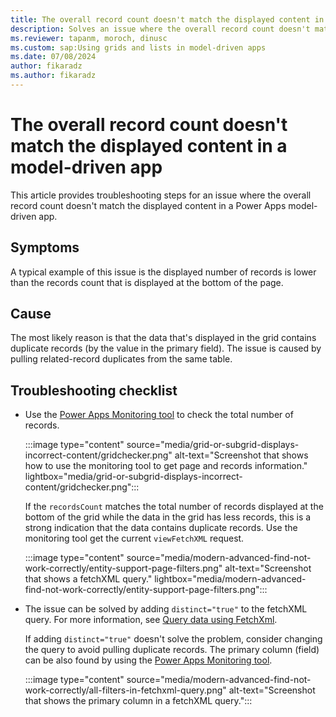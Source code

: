 ```yaml
---
title: The overall record count doesn't match the displayed content in a model-driven app
description: Solves an issue where the overall record count doesn't match the displayed content in a Power Apps model-driven app.
ms.reviewer: tapanm, moroch, dinusc
ms.custom: sap:Using grids and lists in model-driven apps
ms.date: 07/08/2024
author: fikaradz
ms.author: fikaradz
---
```

# The overall record count doesn't match the displayed content in a model-driven app

This article provides troubleshooting steps for an issue where the overall record count doesn't match the displayed content in a Power Apps model-driven app.

## Symptoms

A typical example of this issue is the displayed number of records is lower than the records count that is displayed at the bottom of the page.

## Cause

The most likely reason is that the data that's displayed in the grid contains duplicate records (by the value in the primary field). The issue is caused by pulling related-record duplicates from the same table.

## Troubleshooting checklist

- Use the [Power Apps Monitoring tool](/power-apps/maker/monitor-overview) to check the total number of records.

  :::image type="content" source="media/grid-or-subgrid-displays-incorrect-content/gridchecker.png" alt-text="Screenshot that shows how to use the monitoring tool to get page and records information." lightbox="media/grid-or-subgrid-displays-incorrect-content/gridchecker.png":::

  If the `recordsCount` matches the total number of records displayed at the bottom of the grid while the data in the grid has less records, this is a strong indication that the data contains duplicate records. Use the monitoring tool get the current `viewFetchXML` request.

  :::image type="content" source="media/modern-advanced-find-not-work-correctly/entity-support-page-filters.png" alt-text="Screenshot that shows a fetchXML query." lightbox="media/modern-advanced-find-not-work-correctly/entity-support-page-filters.png":::

- The issue can be solved by adding `distinct="true"` to the fetchXML query. For more information, see [Query data using FetchXml](/power-apps/developer/data-platform/use-fetchxml-construct-query).

  If adding `distinct="true"` doesn't solve the problem, consider changing the query to avoid pulling duplicate records. The primary column (field) can be also found by using the [Power Apps Monitoring tool](/power-apps/maker/monitor-overview).

  :::image type="content" source="media/modern-advanced-find-not-work-correctly/all-filters-in-fetchxml-query.png" alt-text="Screenshot that shows the primary column in a fetchXML query.":::
